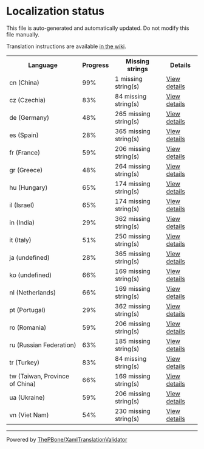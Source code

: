 # Localization status

This file is auto-generated and automatically updated. Do not modify this file manually.

Translation instructions are available [in the wiki](https://github.com/ThePBone/GalaxyBudsClient/wiki/3.-How-to-help-with-translations).

<table>
<tr><th>Language</th><th>Progress</th><th>Missing strings</th><th>Details</th></tr>
<tr><td>cn (China)</td><td>99%</td><td>1 missing string(s)</td><td><a href="cn.md">View details</a></td></tr>
<tr><td>cz (Czechia)</td><td>83%</td><td>84 missing string(s)</td><td><a href="cz.md">View details</a></td></tr>
<tr><td>de (Germany)</td><td>48%</td><td>265 missing string(s)</td><td><a href="de.md">View details</a></td></tr>
<tr><td>es (Spain)</td><td>28%</td><td>365 missing string(s)</td><td><a href="es.md">View details</a></td></tr>
<tr><td>fr (France)</td><td>59%</td><td>206 missing string(s)</td><td><a href="fr.md">View details</a></td></tr>
<tr><td>gr (Greece)</td><td>48%</td><td>264 missing string(s)</td><td><a href="gr.md">View details</a></td></tr>
<tr><td>hu (Hungary)</td><td>65%</td><td>174 missing string(s)</td><td><a href="hu.md">View details</a></td></tr>
<tr><td>il (Israel)</td><td>65%</td><td>174 missing string(s)</td><td><a href="il.md">View details</a></td></tr>
<tr><td>in (India)</td><td>29%</td><td>362 missing string(s)</td><td><a href="in.md">View details</a></td></tr>
<tr><td>it (Italy)</td><td>51%</td><td>250 missing string(s)</td><td><a href="it.md">View details</a></td></tr>
<tr><td>ja (undefined)</td><td>28%</td><td>365 missing string(s)</td><td><a href="ja.md">View details</a></td></tr>
<tr><td>ko (undefined)</td><td>66%</td><td>169 missing string(s)</td><td><a href="ko.md">View details</a></td></tr>
<tr><td>nl (Netherlands)</td><td>66%</td><td>169 missing string(s)</td><td><a href="nl.md">View details</a></td></tr>
<tr><td>pt (Portugal)</td><td>29%</td><td>362 missing string(s)</td><td><a href="pt.md">View details</a></td></tr>
<tr><td>ro (Romania)</td><td>59%</td><td>206 missing string(s)</td><td><a href="ro.md">View details</a></td></tr>
<tr><td>ru (Russian Federation)</td><td>63%</td><td>185 missing string(s)</td><td><a href="ru.md">View details</a></td></tr>
<tr><td>tr (Turkey)</td><td>83%</td><td>84 missing string(s)</td><td><a href="tr.md">View details</a></td></tr>
<tr><td>tw (Taiwan, Province of China)</td><td>66%</td><td>169 missing string(s)</td><td><a href="tw.md">View details</a></td></tr>
<tr><td>ua (Ukraine)</td><td>59%</td><td>206 missing string(s)</td><td><a href="ua.md">View details</a></td></tr>
<tr><td>vn (Viet Nam)</td><td>54%</td><td>230 missing string(s)</td><td><a href="vn.md">View details</a></td></tr>

</table>

__________

Powered by [ThePBone/XamlTranslationValidator](https://github.com/ThePBone/XamlTranslationValidator)